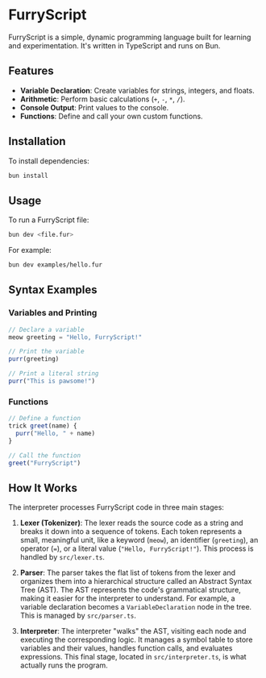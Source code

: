 # FurryScript

FurryScript is a simple, dynamic programming language built for learning and experimentation. It's written in TypeScript and runs on Bun.

## Features

*   **Variable Declaration**: Create variables for strings, integers, and floats.
*   **Arithmetic**: Perform basic calculations (`+`, `-`, `*`, `/`).
*   **Console Output**: Print values to the console.
*   **Functions**: Define and call your own custom functions.

## Installation

To install dependencies:

```bash
bun install
```

## Usage

To run a FurryScript file:

```bash
bun dev <file.fur>
```

For example:

```bash
bun dev examples/hello.fur
```

## Syntax Examples

### Variables and Printing

```javascript
// Declare a variable
meow greeting = "Hello, FurryScript!"

// Print the variable
purr(greeting)

// Print a literal string
purr("This is pawsome!")
```

### Functions

```javascript
// Define a function
trick greet(name) {
  purr("Hello, " + name)
}

// Call the function
greet("FurryScript")
```

## How It Works

The interpreter processes FurryScript code in three main stages:

1.  **Lexer (Tokenizer)**: The lexer reads the source code as a string and breaks it down into a sequence of tokens. Each token represents a small, meaningful unit, like a keyword (`meow`), an identifier (`greeting`), an operator (`=`), or a literal value (`"Hello, FurryScript!"`). This process is handled by `src/lexer.ts`.

2.  **Parser**: The parser takes the flat list of tokens from the lexer and organizes them into a hierarchical structure called an Abstract Syntax Tree (AST). The AST represents the code's grammatical structure, making it easier for the interpreter to understand. For example, a variable declaration becomes a `VariableDeclaration` node in the tree. This is managed by `src/parser.ts`.

3.  **Interpreter**: The interpreter "walks" the AST, visiting each node and executing the corresponding logic. It manages a symbol table to store variables and their values, handles function calls, and evaluates expressions. This final stage, located in `src/interpreter.ts`, is what actually runs the program.
